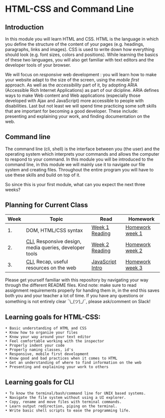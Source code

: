# HTML-CSS and Command Line

## Introduction

In this module you will learn HTML and CSS. HTML is the language in which you define the structure of the content of your pages (e.g. headings, paragraphs, links and images). CSS is used to write down how everything should look (e.g. font sizes, colors and positions). While learning the basics of these two languages, you will also get familiar with text editors and the developer tools of your browser.

We will focus on _responsive_ web development : you will learn how to make your website adapt to the size of the screen, using the _mobile first_ approach. As well as the _accessibility_ part of it, by adopting ARIA (Accessible Rich Internet Applications) as part of our dicipline. ARIA defines ways to make Web content and Web applications (especially those developed with Ajax and JavaScript) more accessible to people with disabilities. Last but not least we will spend time practicing some soft skills that are important for becoming a good developer. These include: presenting and explaining your work, and finding documentation on the web.

## Command line

The command line (cli, shell) is the interface between you (the user) and the operating system which interprets your commands and allows the computer to respond to your command. In this module you will be introduced to the command line, in this module we will mainly use it to navigate our file system and creating files. Throughout the entire program you will have to use these skills and build on top of it.

So since this is your first module, what can you expect the next three weeks?

## Planning for Current Class

| Week | Topic                                                                                                                                | Read                                                                                         | Homework                            |
| ---- | ------------------------------------------------------------------------------------------------------------------------------------ | -------------------------------------------------------------------------------------------- | ----------------------------------- |
| 1.   | DOM, HTML/CSS syntax                                                                                                                 | [Week 1 Reading](/Week1/README.md)                                                           | [Homework week 1](/Week1/MAKEME.md) |
| 2.   | [CLI](https://github.com/HackYourFuture/CommandLine/blob/master/Week1/Lecture.md), Responsive design, media queries, developer tools | [Week 2 Reading](/Week2/README.md)                                                           | [Homework week 2](/Week2/MAKEME.md) |
| 3.   | [CLI](https://github.com/HackYourFuture/CommandLine/blob/master/Week2/Lecture.md/), Recap, useful resources on the web               | [JavaScript Intro](https://github.com/HackYourFuture/JavaScript/blob/master/Week1/README.md) | [Homework week 3](/Week3/MAKEME.md) |

Please get yourself familiar with this repository by navigating your way through the different README files. Kind note: make sure to read assignment requirements properly for handing them in, in the end this saves both you and your teacher a lot of time. If you have any questions or something is not entirely clear ¯\\\_(ツ)\_/¯, please ask/comment on Slack!

## Learning goals for HTML-CSS:

```
• Basic understanding of HTML and CSS
• Know how to organize your files
• Know your way around your text editor
• Feel comfortable working with the inspector
• Properly indent your code
• Properly naming classes, id's
• Responsive, mobile first development
• Know good and bad practices when it comes to HTML
• Get an understanding of where to find information on the web
• Presenting and explaining your work to others
```

## Learning goals for CLI

```
• To know the terminal/bash/command line for UNIX based systems.
• Navigate the file system without using a UI explorer.
• Copy, rename and move files with terminal commands.
• Learn output redirection, piping on the terminal.
• Write basic shell scripts to ease the programming life.
```
